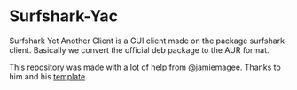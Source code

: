 # Surfshark-Yac

Surfshark Yet Another Client is a GUI client made on the package surfshark-client. Basically we convert the official deb package to the AUR format.

This repository was made with a lot of help from @jamiemagee. Thanks to him and his [template](https://github.com/JamieMagee/aur-packages-template).
